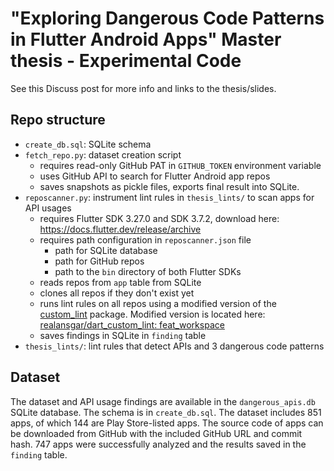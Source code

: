 # "Exploring Dangerous Code Patterns in Flutter Android Apps" Master thesis - Experimental Code

See this Discuss post for more info and links to the thesis/slides.

## Repo structure

- `create_db.sql`: SQLite schema
- `fetch_repo.py`: dataset creation script 
  - requires read-only GitHub PAT in `GITHUB_TOKEN` environment variable
  - uses GitHub API to search for Flutter Android app repos
  - saves snapshots as pickle files, exports final result into SQLite. 
- `reposcanner.py`: instrument lint rules in `thesis_lints/` to scan apps for API usages
  - requires Flutter SDK 3.27.0 and SDK 3.7.2, download here: https://docs.flutter.dev/release/archive
  - requires path configuration in `reposcanner.json` file
    - path for SQLite database
    - path for GitHub repos
    - path to the `bin` directory of both Flutter SDKs
  - reads repos from `app` table from SQLite
  - clones all repos if they don't exist yet
  - runs lint rules on all repos using a modified version of the [custom_lint](https://pub.dev/packages/custom_lint) package. Modified version is located here: [realansgar/dart_custom_lint: feat_workspace](https://github.com/realansgar/dart_custom_lint/tree/feat_workspace)
  - saves findings in SQLite in `finding` table
- `thesis_lints/`: lint rules that detect APIs and 3 dangerous code patterns

## Dataset

The dataset and API usage findings are available in the `dangerous_apis.db` SQLite database. The schema is in `create_db.sql`. The dataset includes 851 apps, of which 144 are Play Store-listed apps. The source code of apps can be downloaded from GitHub with the included GitHub URL and commit hash. 747 apps were successfully analyzed and the results saved in the `finding` table.
